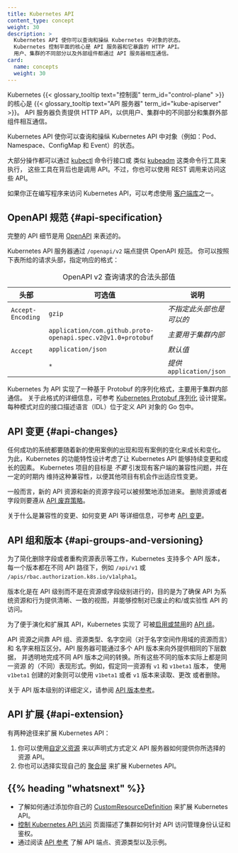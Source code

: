 ```yaml
---
title: Kubernetes API
content_type: concept
weight: 30
description: >
  Kubernetes API 使你可以查询和操纵 Kubernetes 中对象的状态。
  Kubernetes 控制平面的核心是 API 服务器和它暴露的 HTTP API。
  用户、集群的不同部分以及外部组件都通过 API 服务器相互通信。
card:
  name: concepts
  weight: 30
---
```


<!-- overview -->

<!--
The core of Kubernetes' {{< glossary_tooltip text="control plane" term_id="control-plane" >}}
is the {{< glossary_tooltip text="API server" term_id="kube-apiserver" >}}. The API server
exposes an HTTP API that lets end users, different parts of your cluster, and
external components communicate with one another.

The Kubernetes API lets you query and manipulate the state of API objects in Kubernetes
(for example: Pods, Namespaces, ConfigMaps, and Events).

Most operations can be performed through the
[kubectl](/docs/reference/kubectl/overview/) command-line interface or other
command-line tools, such as
[kubeadm](/docs/reference/setup-tools/kubeadm/), which in turn use the
API. However, you can also access the API directly using REST calls.
-->
Kubernetes {{< glossary_tooltip text="控制面" term_id="control-plane" >}}
的核心是 {{< glossary_tooltip text="API 服务器" term_id="kube-apiserver" >}}。
API 服务器负责提供 HTTP API，以供用户、集群中的不同部分和集群外部组件相互通信。

Kubernetes API 使你可以查询和操纵 Kubernetes API
中对象（例如：Pod、Namespace、ConfigMap 和 Event）的状态。

大部分操作都可以通过 [kubectl](/zh/docs/reference/kubectl/overview/) 命令行接口或
类似 [kubeadm](/zh/docs/reference/setup-tools/kubeadm/) 这类命令行工具来执行，
这些工具在背后也是调用 API。不过，你也可以使用 REST 调用来访问这些 API。

<!--
Consider using one of the [client libraries](/docs/reference/using-api/client-libraries/)
if you are writing an application using the Kubernetes API.
-->
如果你正在编写程序来访问 Kubernetes API，可以考虑使用
[客户端库](/zh/docs/reference/using-api/client-libraries/)之一。

<!-- body -->

<!--
## OpenAPI specification {#api-specification}

Complete API details are documented using [OpenAPI](https://www.openapis.org/).

The Kubernetes API server serves an OpenAPI spec via the `/openapi/v2` endpoint.
You can request the response format using request headers as follows:
-->
## OpenAPI 规范     {#api-specification}

完整的 API 细节是用 [OpenAPI](https://www.openapis.org/) 来表述的。

Kubernetes API 服务器通过 `/openapi/v2` 端点提供 OpenAPI 规范。
你可以按照下表所给的请求头部，指定响应的格式：

<!--
<table>
  <thead>
     <tr>
        <th>Header</th>
        <th style="min-width: 50%;">Possible values</th>
        <th>Notes</th>
     </tr>
  </thead>
  <tbody>
     <tr>
        <td><code>Accept-Encoding</code></td>
        <td><code>gzip</code></td>
        <td><em>not supplying this header is also acceptable</em></td>
     </tr>
     <tr>
        <td rowspan="3"><code>Accept</code></td>
        <td><code>application/com.github.proto-openapi.spec.v2@v1.0+protobuf</code></td>
        <td><em>mainly for intra-cluster use</em></td>
     </tr>
     <tr>
        <td><code>application/json</code></td>
        <td><em>default</em></td>
     </tr>
     <tr>
        <td><code>*</code></td>
        <td><em>serves </em><code>application/json</code></td>
     </tr>
  </tbody>
  <caption>Valid request header values for OpenAPI v2 queries</caption>
</table>
-->
<table>
  <thead>
     <tr>
        <th>头部</th>
        <th style="min-width: 50%;">可选值</th>
        <th>说明</th>
     </tr>
  </thead>
  <tbody>
     <tr>
        <td><code>Accept-Encoding</code></td>
        <td><code>gzip</code></td>
        <td><em>不指定此头部也是可以的</em></td>
     </tr>
     <tr>
        <td rowspan="3"><code>Accept</code></td>
        <td><code>application/com.github.proto-openapi.spec.v2@v1.0+protobuf</code></td>
        <td><em>主要用于集群内部</em></td>
     </tr>
     <tr>
        <td><code>application/json</code></td>
        <td><em>默认值</em></td>
     </tr>
     <tr>
        <td><code>*</code></td>
        <td><em>提供</em><code>application/json</code></td>
     </tr>
  </tbody>
  <caption>OpenAPI v2 查询请求的合法头部值</caption>
</table>

<!--
Kubernetes implements an alternative Protobuf based serialization format that
is primarily intended for intra-cluster communication. For more information
about this format, see the [Kubernetes Protobuf serialization](https://github.com/kubernetes/community/blob/master/contributors/design-proposals/api-machinery/protobuf.md) design proposal and the
Interface Definition Language (IDL) files for each schema located in the Go
packages that define the API objects.
-->
Kubernetes 为 API 实现了一种基于 Protobuf 的序列化格式，主要用于集群内部通信。
关于此格式的详细信息，可参考
[Kubernetes Protobuf 序列化](https://github.com/kubernetes/community/blob/master/contributors/design-proposals/api-machinery/protobuf.md)
设计提案。每种模式对应的接口描述语言（IDL）位于定义 API 对象的 Go 包中。

<!--
## API changes

Any system that is successful needs to grow and change as new use cases emerge or existing ones change.
Therefore, Kubernetes has designed its features to allow the Kubernetes API to continuously change and grow.
The Kubernetes project aims to _not_ break compatibility with existing clients, and to maintain that
compatibility for a length of time so that other projects have an opportunity to adapt.

In general, new API resources and new resource fields can be added often and frequently.
Elimination of resources or fields requires following the
[API deprecation policy](/docs/reference/using-api/deprecation-policy/).

What constitutes a compatible change, and how to change the API, are detailed in
[API changes](https://git.k8s.io/community/contributors/devel/sig-architecture/api_changes.md#readme).
-->
## API 变更     {#api-changes}

任何成功的系统都要随着新的使用案例的出现和现有案例的变化来成长和变化。
为此，Kubernetes 的功能特性设计考虑了让 Kubernetes API 能够持续变更和成长的因素。
Kubernetes 项目的目标是 _不要_ 引发现有客户端的兼容性问题，并在一定的时期内
维持这种兼容性，以便其他项目有机会作出适应性变更。

一般而言，新的 API 资源和新的资源字段可以被频繁地添加进来。
删除资源或者字段则要遵从
[API 废弃策略](/zh/docs/reference/using-api/deprecation-policy/)。

关于什么是兼容性的变更、如何变更 API 等详细信息，可参考
[API 变更](https://git.k8s.io/community/contributors/devel/sig-architecture/api_changes.md#readme)。

<!--
## API groups and versioning

To make it easier to eliminate fields or restructure resource representations,
Kubernetes supports multiple API versions, each at a different API path, such
as `/api/v1` or `/apis/rbac.authorization.k8s.io/v1alpha1`.
-->
## API 组和版本   {#api-groups-and-versioning}

为了简化删除字段或者重构资源表示等工作，Kubernetes 支持多个 API 版本，
每一个版本都在不同 API 路径下，例如 `/api/v1` 或
`/apis/rbac.authorization.k8s.io/v1alpha1`。

<!--
Versioning is done at the API level rather than at the resource or field level
to ensure that the API presents a clear, consistent view of system resources
and behavior, and to enable controlling access to end-of-life and/or
experimental APIs.
-->
版本化是在 API 级别而不是在资源或字段级别进行的，目的是为了确保 API
为系统资源和行为提供清晰、一致的视图，并能够控制对已废止的和/或实验性 API 的访问。

<!--
To make it easier to evolve and to extend its API, Kubernetes implements
[API groups](/docs/reference/using-api/#api-groups) that can be
[enabled or disabled](/docs/reference/using-api/#enabling-or-disabling).
-->
为了便于演化和扩展其 API，Kubernetes 实现了
可被[启用或禁用](/zh/docs/reference/using-api/#enabling-or-disabling)的
[API 组](/zh/docs/reference/using-api/#api-groups)。

<!--
API resources are distinguished by their API group, resource type, namespace
(for namespaced resources), and name. The API server may serve the same
underlying data through multiple API version and handle the conversion between
API versions transparently. All these different versions are actually
representations of the same resource. For example, suppose there are two
versions `v1` and `v1beta1` for the same resource. An object created by the
`v1beta1` version can then be read, updated, and deleted by either the
`v1beta1` or the `v1` versions.
-->
API 资源之间靠 API 组、资源类型、名字空间（对于名字空间作用域的资源而言）和
名字来相互区分。API 服务器可能通过多个 API 版本来向外提供相同的下层数据，
并透明地完成不同 API 版本之间的转换。所有这些不同的版本实际上都是同一资源
的（不同）表现形式。例如，假定同一资源有 `v1` 和 `v1beta1` 版本，
使用 `v1beta1` 创建的对象则可以使用 `v1beta1` 或者 `v1` 版本来读取、更改
或者删除。

<!--
Refer to [API versions reference](/docs/reference/using-api/#api-versioning)
for more details on the API version level definitions.
-->
关于 API 版本级别的详细定义，请参阅
[API 版本参考](/zh/docs/reference/using-api/#api-versioning)。

<!--
## API Extension

The Kubernetes API can be extended in one of two ways:
-->
## API 扩展  {#api-extension}

有两种途径来扩展 Kubernetes API：

<!--
1. [Custom resources](/docs/concepts/extend-kubernetes/api-extension/custom-resources/)
   let you declaratively define how the API server should provide your chosen resource API.
1. You can also extend the Kubernetes API by implementing an
   [aggregation layer](/docs/concepts/extend-kubernetes/api-extension/apiserver-aggregation/).
-->
1. 你可以使用[自定义资源](/zh/docs/concepts/extend-kubernetes/api-extension/custom-resources/)
   来以声明式方式定义 API 服务器如何提供你所选择的资源 API。 
1. 你也可以选择实现自己的
   [聚合层](/zh/docs/concepts/extend-kubernetes/api-extension/apiserver-aggregation/)
   来扩展 Kubernetes API。

## {{% heading "whatsnext" %}}

<!--
- Learn how to extend the Kubernetes API by adding your own
  [CustomResourceDefinition](/docs/tasks/extend-kubernetes/custom-resources/custom-resource-definitions/).
- [Controlling Access To The Kubernetes API](/docs/concepts/security/controlling-access/) describes
  how the cluster manages authentication and authorization for API access.
- Learn about API endpoints, resource types and samples by reading
  [API Reference](/docs/reference/kubernetes-api/).
-->
- 了解如何通过添加你自己的
  [CustomResourceDefinition](/zh/docs/tasks/extend-kubernetes/custom-resources/custom-resource-definitions/)
  来扩展 Kubernetes API。
- [控制 Kubernetes API 访问](/zh/docs/concepts/security/controlling-access/)
  页面描述了集群如何针对 API 访问管理身份认证和鉴权。
- 通过阅读 [API 参考](/zh/docs/reference/kubernetes-api/)
  了解 API 端点、资源类型以及示例。


